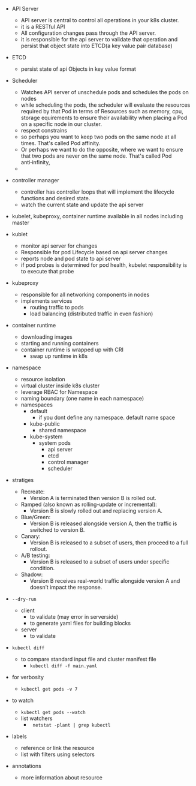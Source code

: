 * API Server
  * API server is central to  control all operations in  your k8s cluster.
  * it is a RESTful API
  * All configuration changes pass through the API server.
  * it is responsible for the api server to validate that operation and persist that object state into ETCD(a key value pair database)


* ETCD
  * persist state of api Objects in key value format


* Scheduler
  * Watches API server of unschedule pods  and schedules the pods on nodes
  * while scheduling the pods, the scheduler will evaluate the resources required by that Pod in terms of  Resources such as memory, cpu, storage equirements to ensure their availability when placing a Pod on a specific node in our cluster.
  * respect constrains
  * so perhaps you want to keep two pods on the same node at all times. That's called Pod affinity. 
  * Or perhaps we want to do the opposite, where we want to ensure that two pods are never on the same node. That's called Pod anti‑infinity,
  * 

* controller manager 
  * controller has controller loops that will implement the lifecycle functions and desired state.
  * watch the current state and update the api server

* kubelet, kubeproxy, container runtime available in all nodes including master 

* kublet
  * monitor api server for changes
  * Responsible for pod Lifecycle based on api server changes
  * reports node and pod state to api server 
  * if pod probes is determined for pod health, kubelet responsibility is to execute that probe
* kubeproxy
  * responsible for all networking components in nodes
  * implements services
    * routing traffic to pods
    * load balancing (distributed traffic in even fashion)
* container runtime
  * downloading images  
  * starting and running containers
  * container runtime is wrapped up with CRI
    * swap up runtime in k8s

* namespace
  * resource isolation 
  * virtual cluster inside k8s cluster
  * leverage RBAC for Namespace
  * naming boundary (one name in each namespace)
  * namespaces
    * default
      * if you dont define any namespace. default name space
    * kube-public
      * shared namespace
    * kube-system
      * system pods 
        * api server
        * etcd
        * control manager
        * scheduler

* stratiges 
  * Recreate: 
    * Version A is terminated then version B is rolled out.
  * Ramped (also known as rolling-update or incremental): 
    * Version B is slowly rolled out and replacing version A.
  * Blue/Green: 
    * Version B is released alongside version A, then the traffic is switched to version B.
  * Canary: 
    * Version B is released to a subset of users, then proceed to a full rollout.
  * A/B testing: 
    * Version B is released to a subset of users under specific condition.
  * Shadow: 
    * Version B receives real-world traffic alongside version A and doesn’t impact the response.

* `--dry-run`
  * client
    * to validate (may error in serverside)
    * to generate yaml files for building blocks
  * server
    * to validate

* `kubectl diff`
  * to compare standard input file  and cluster manifest file 
    * `kubectl diff -f main.yaml`
* for verbosity 
  * `kubectl get pods -v 7`
* to watch 
  * `kubectl get pods --watch`
  * list watchers 
    * ` netstat -plant | grep kubectl`


* labels 
  * reference or link the resource
  * list with filters using selectors
* annotations 
  * more information about resource